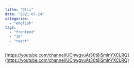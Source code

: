 ```yaml
---
title: "Olli"
date: "2021-07-24"
categories:
  - "english"
tags:
  - "frontend"
  - "JS"
  - "react"
---
```


[https://youtube.com/channel/UCnwgvuAt30t8iSmlnYXCLRQ](https://youtube.com/channel/UCnwgvuAt30t8iSmlnYXCLRQ)

